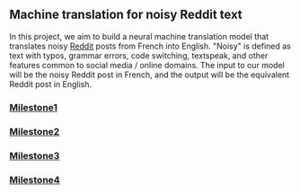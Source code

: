## Machine translation for noisy Reddit text

In this project, we aim to build a neural machine translation model that translates noisy [Reddit](https://www.reddit.com) posts from French into English. "Noisy" is defined as text with typos, grammar errors, code switching, textspeak, and other features common to social media / online domains. The input to our model will be the noisy Reddit post in French, and the output will be the equivalent Reddit post in English. 


### [Milestone1](https://github.ubc.ca/nikihm/COLX-585-noisy-Reddit-text/tree/master/Milestone1) 

### [Milestone2](https://github.ubc.ca/nikihm/COLX-585-noisy-Reddit-text/tree/master/Milestone2)

### [Milestone3](https://github.ubc.ca/nikihm/COLX-585-noisy-Reddit-text/tree/master/Milestone3)

### [Milestone4](https://github.ubc.ca/nikihm/COLX-585-noisy-Reddit-text/tree/master/Milestone4)

